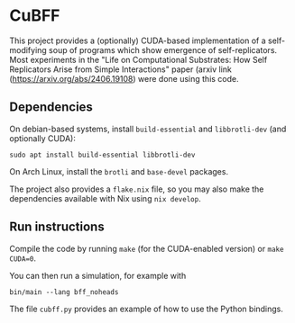 # CuBFF

This project provides a (optionally) CUDA-based implementation of a
self-modifying soup of programs which show emergence of self-replicators. Most
experiments in the "Life on Computational Substrates: How Self Replicators Arise
from Simple Interactions" paper (arxiv link (https://arxiv.org/abs/2406.19108) were done using this code.

## Dependencies
On debian-based systems, install `build-essential` and `libbrotli-dev` (and optionally CUDA):

  `sudo apt install build-essential libbrotli-dev`

On Arch Linux, install the `brotli` and `base-devel` packages.

The project also provides a `flake.nix` file, so you may also make the
dependencies available with Nix using `nix develop`.

## Run instructions

Compile the code by running `make` (for the CUDA-enabled version) or `make
CUDA=0`.

You can then run a simulation, for example with

  `bin/main --lang bff_noheads`

The file `cubff.py` provides an example of how to use the Python bindings.

